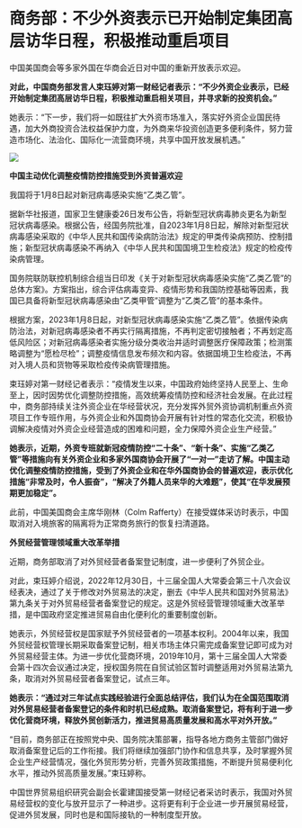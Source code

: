 # 商务部：不少外资表示已开始制定集团高层访华日程，积极推动重启项目

中国美国商会等多家外国在华商会近日对中国的重新开放表示欢迎。

**对此，中国商务部发言人束珏婷对第一财经记者表示：“不少外资企业表示，已经开始制定集团高层访华日程，积极推动重启相关项目，并寻求新的投资机会。”**

她表示：“下一步，我们将一如既往扩大外资市场准入，落实好外资企业国民待遇，加大外商投资合法权益保护力度，为外商来华投资创造更多便利条件，努力营造市场化、法治化、国际化一流营商环境，共享中国开放发展机遇。”

![](https://inews.gtimg.com/newsapp_bt/0/15597145822/1000)

**中国主动优化调整疫情防控措施受到外资普遍欢迎**

我国将于1月8日起对新冠病毒感染实施“乙类乙管”。

据新华社报道，国家卫生健康委26日发布公告，将新型冠状病毒肺炎更名为新型冠状病毒感染。根据公告，经国务院批准，自2023年1月8日起，解除对新型冠状病毒感染采取的《中华人民共和国传染病防治法》规定的甲类传染病预防、控制措施；新型冠状病毒感染不再纳入《中华人民共和国国境卫生检疫法》规定的检疫传染病管理。

国务院联防联控机制综合组当日印发《关于对新型冠状病毒感染实施“乙类乙管”的总体方案》。方案指出，综合评估病毒变异、疫情形势和我国防控基础等因素，我国已具备将新型冠状病毒感染由“乙类甲管”调整为“乙类乙管”的基本条件。

根据方案，2023年1月8日起，对新型冠状病毒感染实施“乙类乙管”。依据传染病防治法，对新冠病毒感染者不再实行隔离措施，不再判定密切接触者；不再划定高低风险区；对新冠病毒感染者实施分级分类收治并适时调整医疗保障政策；检测策略调整为“愿检尽检”；调整疫情信息发布频次和内容。依据国境卫生检疫法，不再对入境人员和货物等采取检疫传染病管理措施。

束珏婷对第一财经记者表示：“疫情发生以来，中国政府始终坚持人民至上、生命至上，因时因势优化调整防控措施，高效统筹疫情防控和经济社会发展。在此过程中，商务部持续关注外资企业在华经营状况，充分发挥外贸外资协调机制重点外资项目工作专班作用，与外资企业和外国商协会开展有针对性的常态化交流，积极协调解决疫情对外资企业经营造成的困难和问题，全力保障外资企业生产经营。”

**她表示，近期，外资专班就新冠疫情防控“二十条”、“新十条”、实施“乙类乙管”等措施向有关外资企业和多家外国商协会开展了“一对一”走访了解。中国主动优化调整疫情防控措施，受到了外资企业和在华外国商协会的普遍欢迎，表示优化措施“非常及时，令人振奋”，“解决了外籍人员来华的大难题”，使其“在华发展预期更加稳定”。**

此前，中国美国商会主席华刚林（Colm Rafferty）在接受媒体采访时表示，中国取消对入境旅客的隔离将为正常商务旅行的恢复扫清道路。

**外贸经营管理领域重大改革举措**

近期，商务部取消了对外贸经营者备案登记制度，进一步便利了外贸企业。

对此，束珏婷介绍说，2022年12月30日，十三届全国人大常委会第三十八次会议经表决，通过了关于修改对外贸易法的决定，删去《中华人民共和国对外贸易法》第九条关于对外贸易经营者备案登记的规定。这是外贸经营管理领域重大改革举措，是中国政府坚定推进贸易自由化便利化的重要制度创新。

她表示，外贸经营权是国家赋予外贸经营者的一项基本权利。2004年以来，我国外贸经营权管理长期采取备案登记制，相关市场主体只需完成备案登记即可成为对外贸易经营主体。为进一步优化营商环境，2019年10月，第十三届全国人大常委会第十四次会议通过决定，授权国务院在自贸试验区暂时调整适用对外贸易法第九条，取消对外贸易经营者备案登记，试点三年。

**她表示：“通过对三年试点实践经验进行全面总结评估，我们认为在全国范围取消对外贸易经营者备案登记的条件和时机已经成熟。取消备案登记，将有利于进一步优化营商环境，释放外贸创新活力，推进贸易高质量发展和高水平对外开放。”**

“目前，商务部正在按照党中央、国务院决策部署，指导各地方商务主管部门做好取消备案登记后的工作衔接。我们将继续加强部门协作和信息共享，及时掌握外贸企业生产经营情况，强化外贸形势分析，完善外贸政策措施，不断提升贸易便利化水平，推动外贸高质量发展。”束珏婷称。

中国世界贸易组织研究会副会长霍建国接受第一财经记者采访时表示，我国对外贸易经营权的变化与放开显示了一种进步。这将更有利于企业进一步开展贸易经营，促进外贸发展，同时也是和国际接轨的一种制度型开放。

